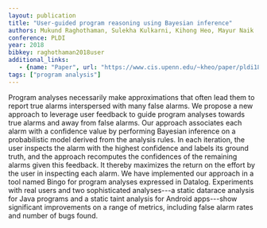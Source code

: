 ```yaml
---
layout: publication
title: "User-guided program reasoning using Bayesian inference"
authors: Mukund Raghothaman, Sulekha Kulkarni, Kihong Heo, Mayur Naik
conference: PLDI
year: 2018
bibkey: raghothaman2018user
additional_links:
   - {name: "Paper", url: "https://www.cis.upenn.edu/~kheo/paper/pldi18-rakuhena.pdf"}
tags: ["program analysis"]
---
```

Program analyses necessarily make approximations that often lead them to report true alarms interspersed with many false alarms. We propose a new approach to leverage user feedback to guide program analyses towards true alarms and away from false alarms. Our approach associates each alarm with a confidence value by performing Bayesian inference on a probabilistic model derived from the analysis rules. In each iteration, the user inspects the alarm with the highest confidence and labels its ground truth, and the approach recomputes the confidences of the remaining alarms given this feedback. It thereby maximizes the return on the effort by the user in inspecting each alarm. We have implemented our approach in a tool named Bingo for program analyses expressed in Datalog. Experiments with real users and two sophisticated analyses---a static datarace analysis for Java programs and a static taint analysis for Android apps---show significant improvements on a range of metrics, including false alarm rates and number of bugs found.
